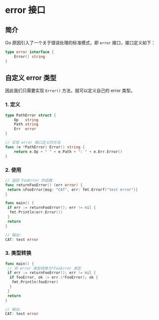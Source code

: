# error 接口

## 简介

Go 原因引入了一个关于错误处理的标准模式，即 `error` 接口，接口定义如下：

```go
type error interface {
    Error() string
}
```

## 自定义 error 类型

因此我们只需要实现 `Error()` 方法，就可以定义自己的 error 类型。

### 1. 定义

```go
type PathError struct {
    Op   string
    Path string
    Err  error
}

// 实现 error 接口定义的方法
func (e *PathError) Error() string {
    return e.Op + " " + e.Path + ": " + e.Err.Error()
}
```

### 2. 使用

```go
// 返回 FooError 的函数
func returnFooError() (err error) {
 return &FooError{msg: "CAT", err: fmt.Errorf("test error")}
}

func main() {
 if err := returnFooError(); err != nil {
  fmt.Println(err.Error())
 }
 return
}

// 输出:
CAT: test error
```

### 3. 类型转换

```go
func main() {
 // 将 error 类型转换为*FooError 类型
 if err := returnFooError(); err != nil {
  if fooError, ok := err.(*FooError); ok {
   fmt.Println(fooError)
  }
 }
 return
}

// 输出:
CAT: test error
```